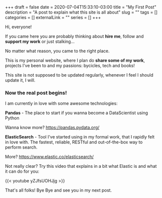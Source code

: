 +++ 
draft = false
date = 2020-07-04T15:33:10-03:00
title = "My First Post"
description = "A post to explain what this site is all about"
slug = "" 
tags = []
categories = []
externalLink = ""
series = []
+++

Hi, everyone!

If you came here you are probably thinking about **hire me**, follow and **support my work** or just stalking... 

No matter what reason, you came to the right place. 

This is my personal website, where I plan do **share some of my work**, projects I've been to and my passions: bycicles, tech and books!

This site is not supposed to be updated regularly, whenever I feel I should update it, I will. 

### Now the real post begins!

I am currently in love with some awesome technologies:

**Pandas** - The place to start if you wanna become a DataScientist using Python

Wanna know more? 
https://pandas.pydata.org/

**ElasticSearch** - Tool I've started using in my formal work, that I rapidly felt in love with. The fastest, reliable, RESTful and out-of-the-box way to perform search.  

More? 
https://www.elastic.co/elasticsearch/

Not really clear? Try this video that explains in a bit what Elastic is and what it can do for you:

{{< youtube yZJfsUOHJjg >}}

That's all folks! Bye Bye and see you in my next post.

